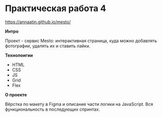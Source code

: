 # Практическая работа 4

https://annaatin.github.io/mesto/

**Интро**

Проект - сервис Mesto: интерактивная страница, куда можно добавлять фотографии, удалять их и ставить лайки.

**Технолоигии**

* HTML
* CSS
* JS
* Grid
* Flex

**О проекте**

Вёрстка по макету в Figma и описание части логики на JavaScript. Вся функциональность в последующих спринтах.